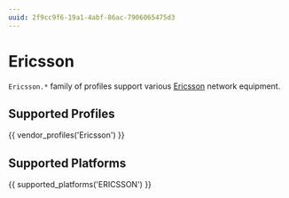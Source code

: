 ```yaml
---
uuid: 2f9cc9f6-19a1-4abf-86ac-7906065475d3
---
```

# Ericsson

`Ericsson.*` family of profiles support various [Ericsson](http://www.ericsson.com/)
network equipment.

## Supported Profiles

{{ vendor_profiles('Ericsson') }}

## Supported Platforms

{{ supported_platforms('ERICSSON') }}
